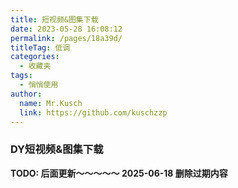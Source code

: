 ```yaml
---
title: 短视频&图集下载
date: 2023-05-28 16:08:12
permalink: /pages/18a39d/
titleTag: 低调
categories:
  - 收藏夹
tags:
  - 悄悄使用
author: 
  name: Mr.Kusch
  link: https://github.com/kuschzzp
---
```


### DY短视频&图集下载


**TODO: 后面更新～～～～～  2025-06-18 删除过期内容**